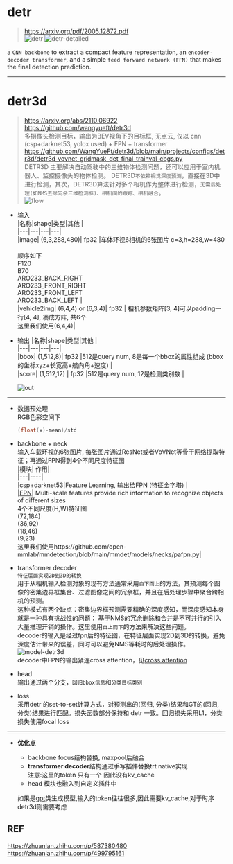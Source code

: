   
# detr   
> https://arxiv.org/pdf/2005.12872.pdf      
![detr](https://github.com/lix19937/pytorch-cookbook/assets/38753233/10aca5e6-a62e-478d-b4bd-16e1a79f1be5)
![detr-detailed](https://github.com/lix19937/pytorch-cookbook/assets/38753233/1f3a29f1-62bf-404c-b354-b42dea11caff)   

a `CNN backbone` to extract a compact feature representation, an `encoder-decoder transformer`, and a simple `feed forward network (FFN)` that makes the final detection prediction.

---------------------------   
# detr3d      
> https://arxiv.org/abs/2110.06922  
https://github.com/wangyueft/detr3d       
多摄像头检测目标，输出为BEV视角下的目标框, 无点云, 仅以 cnn (csp+darknet53, yolox used) +  FPN  + transformer
https://github.com/WangYueFt/detr3d/blob/main/projects/configs/detr3d/detr3d_vovnet_gridmask_det_final_trainval_cbgs.py    
DETR3D 主要解决自动驾驶中的三维物体检测问题，还可以应用于室内机器人、监控摄像头的物体检测。 DETR3D`不依赖视觉深度预测`，直接在3D中进行检测，其次，DETR3D算法针对多个相机作为整体进行检测，`无需后处理(如NMS去除冗余三维检测框)、相机间的跟踪、相机融合`。    
> ![flow](https://github.com/lix19937/pytorch-cookbook/assets/38753233/3525dd0b-26c9-4e42-99eb-6cd62575d4b9)

* 输入       
  |名称|shape|类型|其他 |    
  |---|---|---|---|     
  |image| (6,3,288,480)| fp32 |车体环视6相机的6张图片 c=3,h=288,w=480 <br><br>顺序如下<br> F120 <br> B70 <br> ARO233_BACK_RIGHT<br>ARO233_FRONT_RIGHT <br> ARO233_FRONT_LEFT <br> ARO233_BACK_LEFT |   
  |vehicle2img| (6,4,4) or (6,3,4)| fp32 | 相机参数矩阵[3, 4]可以padding一行[4, 4], 凑成方阵, 共6个<br>这里我们使用(6,4,4)|     

* 输出
  |名称|shape|类型|其他 |    
  |---|---|---|---|     
  |bbox| (1,512,8)| fp32 |512是query num, 8是每一个bbox的属性组成 (bbox的坐标xyz+长宽高+航向角+速度)   |   
  |score| (1,512,12) | fp32 |512是query num, 12是检测类别数 |
  
  ![out](https://github.com/lix19937/pytorch-cookbook/assets/38753233/56209a1f-cfe4-4de4-ac76-f06e528e7f57)
  
---------------------------------

* 数据预处理  
  RGB色彩空间下
  ```cpp  
  (float(x)-mean)/std
  ```

* backbone + neck     
  输入车载环视的6张图片, 每张图片通过ResNet或者VoVNet等骨干网络提取特征；再通过FPN得到4个不同尺度特征图      
  |模块| 作用|    
  |---|----|    
  |csp+darknet53|Feature Learning, 输出给FPN (特征金字塔) |       
  |[FPN](fpn/fpn.md)| Multi-scale features provide rich information to recognize objects of different sizes<br>4个不同尺度(H,W)特征图<br>(72,184)<br>(36,92)<br>(18,46)<br>(9,23)<br> 这里我们使用https://github.com/open-mmlab/mmdetection/blob/main/mmdet/models/necks/pafpn.py|         

* transformer decoder       
`特征层面实现2D到3D的转换`          
用于从相机输入检测对象的现有方法通常采用`自下而上`的方法，其预测每个图像的密集边界框集合、过滤图像之间的冗余框，并且在后处理步骤中聚合跨相机的预测。    
这种模式有两个缺点：密集边界框预测需要精确的深度感知，而深度感知本身就是一种具有挑战性的问题；
基于NMS的冗余删除和合并是不可并行的引入大量推理开销的操作。这里使用`自上而下`的方法来解决这些问题。   
decoder的输入是经过fpn后的特征图，在特征层面实现2D到3D的转换，避免深度估计带来的误差，同时可以避免NMS等耗时的后处理操作。      
![model-detr3d](https://github.com/lix19937/pytorch-cookbook/assets/38753233/7b256cca-adfe-4d1f-8243-539eb5020d28)    
decoder中FPN的输出紧连cross attention，见[cross attention](./decoder/cross_attention.md) 

* head    
输出通过两个分支，`回归bbox信息`和`分类目标类别`
  
* loss     
采用detr 的set-to-set计算方式，对预测出的(回归, 分类)结果和GT的(回归, 分类)结果进行匹配。损失函数部分保持和 detr 一致。回归损失采用L1，分类损失使用focal loss      
-------  

* **优化点**  
  * backbone focus结构替换, maxpool后融合    
  * **transformer decoder**结构通过手写插件替换trt native实现          
    注意:这里的token 只有一个 因此没有kv_cache    
  * head 模块也融入到自定义插件中
    
  如果是[gpt](https://github.com/huggingface/transformers/blob/main/src/transformers/models/gpt2/modeling_gpt2.py)类生成模型,输入的token往往很多,因此需要kv_cache,对于时序detr3d则需要考虑         
       

## REF  
https://zhuanlan.zhihu.com/p/587380480   
https://zhuanlan.zhihu.com/p/499795161   

 

